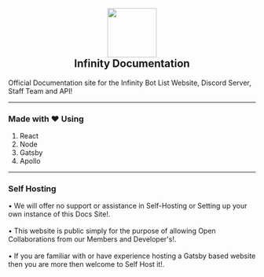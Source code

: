 <h2 align='center'>
  <img src="https://cdn.infinitybots.xyz/images/png/Infinity5.png" height='100px' width='100px' />
  <br> 
  Infinity Documentation
</h2>

<p>
 Official Documentation site for the Infinity Bot List Website, Discord Server, Staff Team and API!
</p>

<hr />

<h3>
Made with ❤️ Using
</h3>
<ol>
  <li>React</li>
  <li>Node</li>
  <li>Gatsby</li>
  <li>Apollo</li>
</ol>

<hr />

<h3>Self Hosting</h3>
<p>
 • We will offer no support or assistance in Self-Hosting or Setting up your own instance of this Docs Site!.
<br /><br />
 • This website is public simply for the purpose of allowing Open Collaborations from our Members and Developer's!.
<br /><br />
 • If you are familiar with or have experience hosting a Gatsby based website then you are more then welcome to Self Host it!.
</p>

